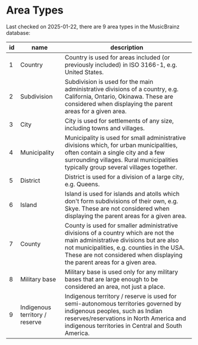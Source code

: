 Area Types
==========

Last checked on 2025-01-22, there are 9 area types in the MusicBrainz database:

| id              | name              |  description             |
|-----------------|-------------------|--------------------------|
| 1 | Country | Country is used for areas included (or previously included) in ISO 3166-1, e.g. United States. |
| 2 | Subdivision | Subdivision is used for the main administrative divisions of a country, e.g. California, Ontario, Okinawa. These are considered when displaying the parent areas for a given area. |
| 3 | City | City is used for settlements of any size, including towns and villages. |
| 4 | Municipality | Municipality is used for small administrative divisions which, for urban municipalities, often contain a single city and a few surrounding villages. Rural municipalities typically group several villages together. |
| 5 | District | District is used for a division of a large city, e.g. Queens. |
| 6 | Island | Island is used for islands and atolls which don&#x27;t form subdivisions of their own, e.g. Skye. These are not considered when displaying the parent areas for a given area. |
| 7 | County | County is used for smaller administrative divisions of a country which are not the main administrative divisions but are also not municipalities, e.g. counties in the USA. These are not considered when displaying the parent areas for a given area. |
| 8 | Military base | Military base is used only for any military bases that are large enough to be considered an area, not just a place. |
| 9 | Indigenous territory / reserve | Indigenous territory / reserve is used for semi-autonomous territories governed by indigenous peoples, such as Indian reserves/reservations in North America and indigenous territories in Central and South America. |
